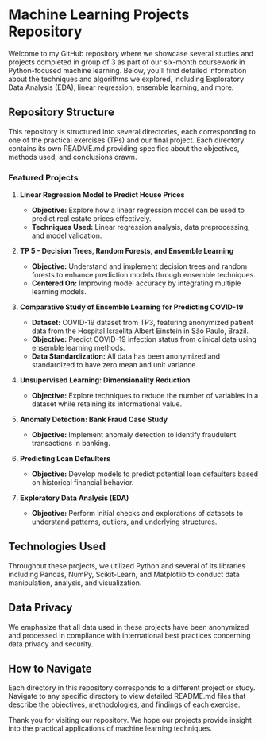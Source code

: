 # Machine Learning Projects Repository

Welcome to my GitHub repository where we showcase several studies and projects completed in group of 3 as part of our six-month coursework in Python-focused machine learning. Below, you'll find detailed information about the techniques and algorithms we explored, including Exploratory Data Analysis (EDA), linear regression, ensemble learning, and more.

## Repository Structure

This repository is structured into several directories, each corresponding to one of the practical exercises (TPs) and our final project. Each directory contains its own README.md providing specifics about the objectives, methods used, and conclusions drawn.

### Featured Projects

1. **Linear Regression Model to Predict House Prices**  
   - **Objective:** Explore how a linear regression model can be used to predict real estate prices effectively.
   - **Techniques Used:** Linear regression analysis, data preprocessing, and model validation.

2. **TP 5 - Decision Trees, Random Forests, and Ensemble Learning**  
   - **Objective:** Understand and implement decision trees and random forests to enhance prediction models through ensemble techniques.
   - **Centered On:** Improving model accuracy by integrating multiple learning models.

3. **Comparative Study of Ensemble Learning for Predicting COVID-19**  
   - **Dataset:** COVID-19 dataset from TP3, featuring anonymized patient data from the Hospital Israelita Albert Einstein in São Paulo, Brazil.
   - **Objective:** Predict COVID-19 infection status from clinical data using ensemble learning methods.
   - **Data Standardization:** All data has been anonymized and standardized to have zero mean and unit variance.

4. **Unsupervised Learning: Dimensionality Reduction**  
   - **Objective:** Explore techniques to reduce the number of variables in a dataset while retaining its informational value.

5. **Anomaly Detection: Bank Fraud Case Study**  
   - **Objective:** Implement anomaly detection to identify fraudulent transactions in banking.

6. **Predicting Loan Defaulters**  
   - **Objective:** Develop models to predict potential loan defaulters based on historical financial behavior.

7. **Exploratory Data Analysis (EDA)**  
   - **Objective:** Perform initial checks and explorations of datasets to understand patterns, outliers, and underlying structures.

## Technologies Used

Throughout these projects, we utilized Python and several of its libraries including Pandas, NumPy, Scikit-Learn, and Matplotlib to conduct data manipulation, analysis, and visualization.

## Data Privacy

We emphasize that all data used in these projects have been anonymized and processed in compliance with international best practices concerning data privacy and security.

## How to Navigate

Each directory in this repository corresponds to a different project or study. Navigate to any specific directory to view detailed README.md files that describe the objectives, methodologies, and findings of each exercise.

Thank you for visiting our repository. We hope our projects provide insight into the practical applications of machine learning techniques.